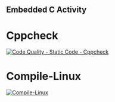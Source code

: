 ## Embedded C Activity
 
 # Cppcheck
 [![Code Quality - Static Code - Cppcheck](https://github.com/280439/Nivesh280439-EmbeddedCactivity/actions/workflows/cppcheck.yml/badge.svg)](https://github.com/280439/Nivesh280439-EmbeddedCactivity/actions/workflows/cppcheck.yml)
 # Compile-Linux
 [![Compile-Linux](https://github.com/280439/Nivesh280439-EmbeddedCactivity/actions/workflows/compile.yml/badge.svg)](https://github.com/280439/Nivesh280439-EmbeddedCactivity/actions/workflows/compile.yml)
 

